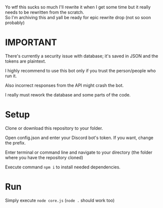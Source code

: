 Yo wtf this sucks so much I'll rewrite it when I get some time but it really needs to be rewritten from the scratch.\
So I'm archiving this and yall be ready for epic rewrite drop (not so soon probably)

# IMPORTANT
There's currently a security issue with database; it's saved in JSON and the tokens are plaintext.

I highly recommend to use this bot only if you trust the person/people who run it.

Also incorrect responses from the API might crash the bot.

I really must rework the database and some parts of the code.

# Setup
Clone or download this repository to your folder.

Open config.json and enter your Discord bot's token. If you want, change the prefix.

Enter terminal or command line and navigate to your directory (the folder where you have the repository cloned)

Execute command `npm i` to install needed dependencies.

# Run
Simply execute `node core.js` (`node .` should work too)
